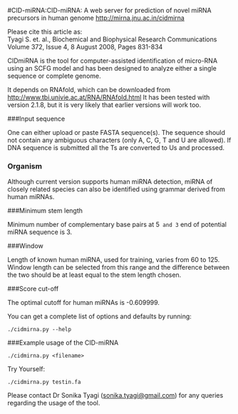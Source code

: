
#CID-miRNA:CID-miRNA: A web server for prediction of novel miRNA precursors in human genome 
http://mirna.jnu.ac.in/cidmirna

Please cite this article as:                                                                 
Tyagi S. et. al., Biochemical and Biophysical Research Communications                       
Volume 372, Issue 4, 8 August 2008, Pages 831-834                                           


CIDmiRNA is the tool for computer-assisted identification of micro-RNA using an SCFG model and has been designed to analyze either a single sequence or complete genome.

It depends on RNAfold, which can be downloaded from http://www.tbi.univie.ac.at/RNA/RNAfold.html It has been tested 
with version 2.1.8, but it is very likely that earlier versions will work too.


###Input sequence

One can either upload or paste FASTA sequence(s). The sequence should not contain any ambiguous characters (only A, C, G, T and U are allowed). 
If DNA sequence is submitted all the Ts are converted to Us and processed. 

### Organism

Although current version supports human miRNA detection, miRNA of closely related species can also be identified using grammar derived from human miRNAs.

###Minimum stem length

Minimum number of complementary base pairs at 5` and 3` end of potential miRNA sequence is 3.


###Window

Length of known human miRNA, used for training, varies  from 60 to 125. Window length can be selected from this range and the difference 
between the two should be at least equal to the stem length chosen.


###Score cut-off

The optimal cutoff for human miRNAs is -0.609999.


You can get a complete list of options and defaults by running:

```
./cidmirna.py --help
```

###Example usage of the CID-miRNA

```
./cidmirna.py <filename>
```


Try Yourself:

```
./cidmirna.py testin.fa
```

Please contact Dr Sonika Tyagi (sonika.tyagi@gmail.com) for any queries
regarding the usage of the tool.
